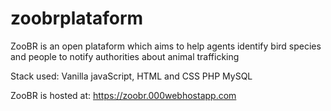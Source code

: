 # zoobrplataform
ZooBR is an open plataform which aims to help agents identify bird species and people to notify authorities about animal trafficking 

Stack used:
Vanilla javaScript, HTML and CSS
PHP
MySQL

ZooBR is hosted at: https://zoobr.000webhostapp.com
